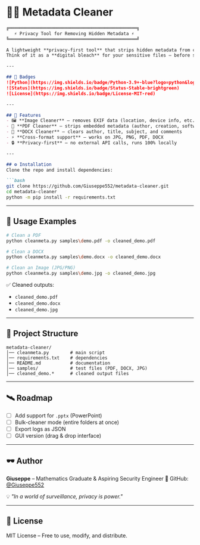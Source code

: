 
# 🕵️‍♂️ Metadata Cleaner

````markdown
╔════════════════════════════════════════════════╗  
   ⚡ Privacy Tool for Removing Hidden Metadata ⚡  
╚════════════════════════════════════════════════╝  

A lightweight **privacy-first tool** that strips hidden metadata from common file types (PDF, DOCX, Images).  
Think of it as a **digital bleach** for your sensitive files — before sharing them online or sending to clients.  

---

## 📛 Badges
![Python](https://img.shields.io/badge/Python-3.9+-blue?logo=python&logoColor=white)
![Status](https://img.shields.io/badge/Status-Stable-brightgreen)
![License](https://img.shields.io/badge/License-MIT-red)

---

## 🚀 Features
- 🖼️ **Image Cleaner** – removes EXIF data (location, device info, etc.)
- 📑 **PDF Cleaner** – strips embedded metadata (author, creation, software)
- 📝 **DOCX Cleaner** – clears author, title, subject, and comments
- ⚡ **Cross-format support** – works on JPG, PNG, PDF, DOCX
- 🔒 **Privacy-first** – no external API calls, runs 100% locally

---

## ⚙️ Installation
Clone the repo and install dependencies:

```bash
git clone https://github.com/Giuseppe552/metadata-cleaner.git
cd metadata-cleaner
python -m pip install -r requirements.txt
````

---

## 🧪 Usage Examples

```bash
# Clean a PDF
python cleanmeta.py samples\demo.pdf -o cleaned_demo.pdf

# Clean a DOCX
python cleanmeta.py samples\demo.docx -o cleaned_demo.docx

# Clean an Image (JPG/PNG)
python cleanmeta.py samples\demo.jpg -o cleaned_demo.jpg
```

✅ Cleaned outputs:

* `cleaned_demo.pdf`
* `cleaned_demo.docx`
* `cleaned_demo.jpg`

---

## 📂 Project Structure

```
metadata-cleaner/
│── cleanmeta.py        # main script
│── requirements.txt    # dependencies
│── README.md           # documentation
│── samples/            # test files (PDF, DOCX, JPG)
│── cleaned_demo.*      # cleaned output files
```

---

## 🛰️ Roadmap

* [ ] Add support for `.pptx` (PowerPoint)
* [ ] Bulk-cleaner mode (entire folders at once)
* [ ] Export logs as JSON
* [ ] GUI version (drag & drop interface)

---

## 🕶️ Author

**Giuseppe** – Mathematics Graduate & Aspiring Security Engineer
🔗 GitHub: [@Giuseppe552](https://github.com/Giuseppe552)

💡 *"In a world of surveillance, privacy is power."*

---

## 📜 License

MIT License – Free to use, modify, and distribute.

```




